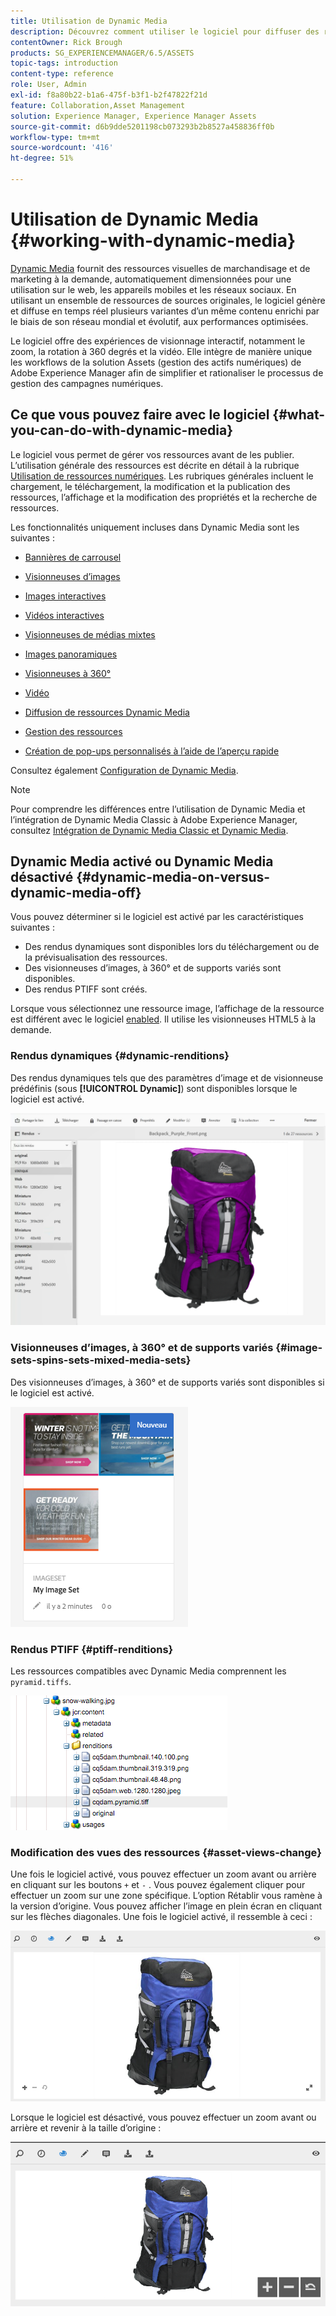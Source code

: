 ```yaml
---
title: Utilisation de Dynamic Media
description: Découvrez comment utiliser le logiciel pour diffuser des ressources pour les sites web, mobiles et sociaux.
contentOwner: Rick Brough
products: SG_EXPERIENCEMANAGER/6.5/ASSETS
topic-tags: introduction
content-type: reference
role: User, Admin
exl-id: f8a80b22-b1a6-475f-b3f1-b2f47822f21d
feature: Collaboration,Asset Management
solution: Experience Manager, Experience Manager Assets
source-git-commit: d6b9dde5201198cb073293b2b8527a458836ff0b
workflow-type: tm+mt
source-wordcount: '416'
ht-degree: 51%

---
```


# Utilisation de Dynamic Media {#working-with-dynamic-media}

[Dynamic Media](https://business.adobe.com/fr/products/experience-manager/assets/dynamic-media.html) fournit des ressources visuelles de marchandisage et de marketing à la demande, automatiquement dimensionnées pour une utilisation sur le web, les appareils mobiles et les réseaux sociaux. En utilisant un ensemble de ressources de sources originales, le logiciel génère et diffuse en temps réel plusieurs variantes d’un même contenu enrichi par le biais de son réseau mondial et évolutif, aux performances optimisées.

Le logiciel offre des expériences de visionnage interactif, notamment le zoom, la rotation à 360 degrés et la vidéo. Elle intègre de manière unique les workflows de la solution Assets (gestion des actifs numériques) de Adobe Experience Manager afin de simplifier et rationaliser le processus de gestion des campagnes numériques.

<!-- >ARTICLE IS MISSING. GIVES 404 [!NOTE]
>
>A Community article is available on [Working with Adobe Experience Manager and Dynamic Media](https://helpx.adobe.com/experience-manager/using/aem_dynamic_media.html). -->

## Ce que vous pouvez faire avec le logiciel {#what-you-can-do-with-dynamic-media}

Le logiciel vous permet de gérer vos ressources avant de les publier. L’utilisation générale des ressources est décrite en détail à la rubrique [Utilisation de ressources numériques](manage-assets.md). Les rubriques générales incluent le chargement, le téléchargement, la modification et la publication des ressources, l’affichage et la modification des propriétés et la recherche de ressources.

Les fonctionnalités uniquement incluses dans Dynamic Media sont les suivantes :

* [Bannières de carrousel](carousel-banners.md)
* [Visionneuses d’images](image-sets.md)
* [Images interactives](interactive-images.md)
* [Vidéos interactives](interactive-videos.md)
* [Visionneuses de médias mixtes](mixed-media-sets.md)
* [Images panoramiques](panoramic-images.md)

* [Visionneuses à 360°](spin-sets.md)
* [Vidéo](video.md)
* [Diffusion de ressources Dynamic Media](delivering-dynamic-media-assets.md)
* [Gestion des ressources](managing-assets.md)
* [Création de pop-ups personnalisés à l’aide de l’aperçu rapide](custom-pop-ups.md)

Consultez également [Configuration de Dynamic Media](administering-dynamic-media.md).

>[!NOTE]
>
>Pour comprendre les différences entre l’utilisation de Dynamic Media et l’intégration de Dynamic Media Classic à Adobe Experience Manager, consultez [Intégration de Dynamic Media Classic et Dynamic Media](/help/sites-administering/scene7.md#aem-scene-integration-versus-dynamic-media).

## Dynamic Media activé ou Dynamic Media désactivé {#dynamic-media-on-versus-dynamic-media-off}

Vous pouvez déterminer si le logiciel est activé par les caractéristiques suivantes :

* Des rendus dynamiques sont disponibles lors du téléchargement ou de la prévisualisation des ressources.
* Des visionneuses d’images, à 360° et de supports variés sont disponibles.
* Des rendus PTIFF sont créés.

Lorsque vous sélectionnez une ressource image, l’affichage de la ressource est différent avec le logiciel [enabled](config-dynamic.md#enabling-dynamic-media). Il utilise les visionneuses HTML5 à la demande.

### Rendus dynamiques {#dynamic-renditions}

Des rendus dynamiques tels que des paramètres d’image et de visionneuse prédéfinis (sous **[!UICONTROL Dynamic]**) sont disponibles lorsque le logiciel est activé.

![chlimage_1-358](assets/chlimage_1-358.png)

### Visionneuses d’images, à 360° et de supports variés {#image-sets-spins-sets-mixed-media-sets}

Des visionneuses d’images, à 360° et de supports variés sont disponibles si le logiciel est activé.

![chlimage_1-359](assets/chlimage_1-359.png)

### Rendus PTIFF {#ptiff-renditions}

Les ressources compatibles avec Dynamic Media comprennent les `pyramid.tiffs`.

![chlimage_1-360](assets/chlimage_1-360.png)

### Modification des vues des ressources {#asset-views-change}

Une fois le logiciel activé, vous pouvez effectuer un zoom avant ou arrière en cliquant sur les boutons `+` et `-` . Vous pouvez également cliquer pour effectuer un zoom sur une zone spécifique. L’option Rétablir vous ramène à la version d’origine. Vous pouvez afficher l’image en plein écran en cliquant sur les flèches diagonales. Une fois le logiciel activé, il ressemble à ceci :

![chlimage_1-361](assets/chlimage_1-361.png)

Lorsque le logiciel est désactivé, vous pouvez effectuer un zoom avant ou arrière et revenir à la taille d’origine :

![chlimage_1-362](assets/chlimage_1-362.png)
